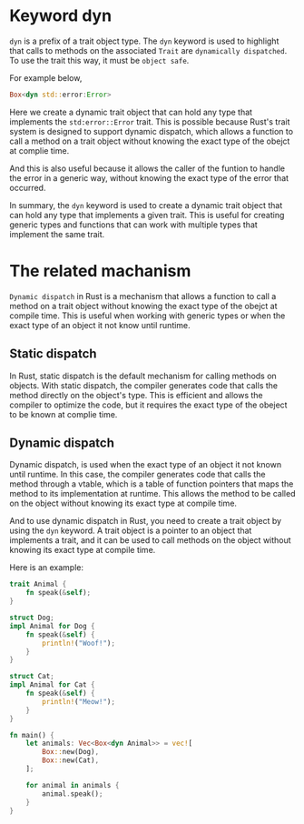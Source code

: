 # Keyword dyn

`dyn` is a prefix of a trait object type. The `dyn` keyword is used to highlight that calls to methods on the associated `Trait` are `dynamically dispatched`. To use the trait this way, it must be `object safe`.

For example below,

```rust
Box<dyn std::error:Error>
```

Here we create a dynamic trait object that can hold any type that implements the `std:error::Error` trait. This is possible because Rust's trait system is designed to support dynamic dispatch, which allows a function to call a method on a trait object without knowing the exact type of the obejct at complie time.

And this is also useful because it allows the caller of the funtion to handle the error in a generic way, without knowing the exact type of the error that occurred.

In summary, the `dyn` keyword is used to create a dynamic trait object that can hold any type that implements a given trait. This is useful for creating generic types and functions that can work with multiple types that implement the same trait.


# The related machanism

`Dynamic dispatch` in Rust is a mechanism that allows a function to call a method on a trait object without knowing the exact type of the obejct at compile time. This is useful when working with generic types or when the exact type of an object it not know until runtime.

## Static dispatch

In Rust, static dispatch is the default mechanism for calling methods on objects. With static dispatch, the compiler generates code that calls the method directly on the object's type. This is efficient and allows the compiler to optimize the code, but it requires the exact type of the obeject to be known at complie time.

## Dynamic dispatch

Dynamic dispatch, is used when the exact type of an object it not known until runtime. In this case, the compiler generates code that calls the method through a vtable, which is a table of function pointers that maps the method to its implementation at runtime. This allows the method to be called on the object without knowing its exact type at compile time.

And to use dynamic dispatch in Rust, you need to create a trait object by using the `dyn` keyword. A trait object is a pointer to an object that implements a trait, and it can be used to call methods on the object without knowing its exact type at compile time.

Here is an example:

```rust
trait Animal {
    fn speak(&self);
}

struct Dog;
impl Animal for Dog {
    fn speak(&self) {
        println!("Woof!");
    }
}

struct Cat;
impl Animal for Cat {
    fn speak(&self) {
        println!("Meow!");
    }
}

fn main() {
    let animals: Vec<Box<dyn Animal>> = vec![
        Box::new(Dog),
        Box::new(Cat),
    ];

    for animal in animals {
        animal.speak();
    }
}
```
